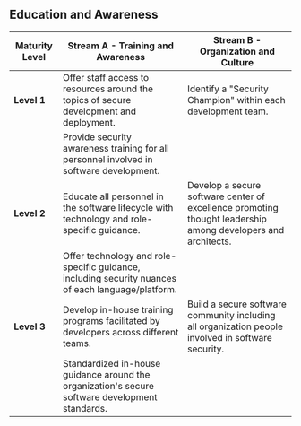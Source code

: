 ## Education and Awareness
| Maturity Level | Stream A - Training and Awareness                                                                 | Stream B - Organization and Culture                                                                 |
|----------------|---------------------------------------------------------------------------------------------------|------------------------------------------------------------------------------------------------------|
| **Level 1**    | Offer staff access to resources around the topics of secure development and deployment.          | Identify a "Security Champion" within each development team.                                        |
|                | Provide security awareness training for all personnel involved in software development.          |                                                                                                      |
| **Level 2**    | Educate all personnel in the software lifecycle with technology and role-specific guidance.       | Develop a secure software center of excellence promoting thought leadership among developers and architects. |
|                | Offer technology and role-specific guidance, including security nuances of each language/platform.|                                                                                                      |
| **Level 3**    | Develop in-house training programs facilitated by developers across different teams.             | Build a secure software community including all organization people involved in software security.   |
|                | Standardized in-house guidance around the organization's secure software development standards.  |                                                                                                      |
